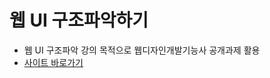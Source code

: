 # 웹 UI 구조파악하기

- 웹 UI 구조파악 강의 목적으로 웹디자인개발기능사 공개과제 활용
- [사이트 바로가기](https://web-structure-examsample-joona0306.vercel.app/)
